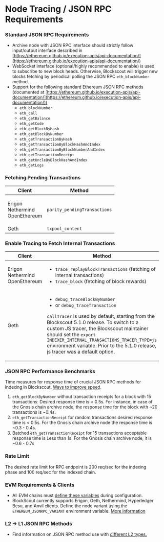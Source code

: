 # Node Tracing / JSON RPC Requirements

### Standard JSON RPC Requirements

* Archive node with JSON RPC interface should strictly follow input/output interface described in [https://ethereum.github.io/execution-apis/api-documentation/](https://ethereum.github.io/execution-apis/api-documentation/)
* WebSocket interface (optional/highly recommended to enable) is used to subscribe to new block heads. Otherwise, Blockscout will trigger new blocks fetching by periodical polling the JSON RPC `eth_blockNumber` method.
* Support for the following standard Ethereum JSON RPC methods (documented at [https://ethereum.github.io/execution-apis/api-documentation/](https://ethereum.github.io/execution-apis/api-documentation/))
  * `eth_blockNumber`
  * `eth_call`
  * `eth_getBalance`
  * `eth_getCode`
  * `eth_getBlockByHash`
  * `eth_getBlockByNumber`
  * `eth_getTransactionByHash`
  * `eth_getTransactionByBlockHashAndIndex`
  * `eth_getTransactionByBlockNumberAndIndex`
  * `eth_getTransactionReceipt`
  * `eth_getUncleByBlockHashAndIndex`
  * `eth_getLogs`

### **Fetching Pending Transactions**

| Client                                      | Method                       |
| ------------------------------------------- | ---------------------------- |
| <p>Erigon<br>Nethermind<br>OpenEthereum</p> | `parity_pendingTransactions` |
| Geth                                        | `txpool_content`             |

### Enable Tracing to Fetch Internal Transactions

| Client                                      | Method                                                                                                                                                                                                                                                                                                                                                                                                                            |
| ------------------------------------------- | --------------------------------------------------------------------------------------------------------------------------------------------------------------------------------------------------------------------------------------------------------------------------------------------------------------------------------------------------------------------------------------------------------------------------------- |
| <p>Erigon<br>Nethermind<br>OpenEthereum</p> | <ul><li><code>trace_replayBlockTransactions</code> (fetching of internal transactions)</li><li><code>trace_block</code> (fetching of block rewards)</li></ul>                                                                                                                                                                                                                                                                     |
| Geth                                        | <ul><li><code>debug_traceBlockByNumber</code></li><li>or <code>debug_traceTransaction</code></li></ul><p><code>callTracer</code> is used by default, starting from the Blockscout 5.1.0 release. To switch to a custom JS tracer, the Blockscout maintainer should set the <code>export INDEXER_INTERNAL_TRANSACTIONS_TRACER_TYPE=js</code> environment variable. Prior to the 5.1.0 release, js tracer was a default option.</p> |

### JSON RPC Performance Benchmarks

Time measures for response time of crucial JSON RPC methods for indexing in Blockscout. [Ways to improve speed](../../faqs/faqs.md#how-do-i-speed-up-my-self-hosted-instance).

1. `eth_getBlockByNumber` without transaction receipts for a block with 15 transactions: Desired response time is < 0.5s. For instance, in case of the Gnosis chain archive node, the response time for the block with \~20 transactions is \~0.4s.
2. `eth_getTransactionReceipt` for random transactions desired response time is < 0.5s. For the Gnosis chain archive node the response time is \~0.3 - 0.4s.
3. Batched `eth_getTransactionReceipt` for 15 transactions acceptable response time is Less than 1s. For the Gnosis chain archive node, it is \~0.6 - 0.7s

### Rate Limit

The desired rate limit for RPC endpoint is 200 req/sec for the indexing phase and 100 req/sec for the indexed chain.

### EVM Requirements & Clients

* All EVM chains must [define these variables](../env-variables/#all-chains-must-define-the-following-minimum-set-of-env-variables) during configuration.
* BlockScout currently supports Erigon, Geth, Nethermind, Hyperledger Besu, and Anvil clients. Define the node variant using the `ETHEREUM_JSONRPC_VARIANT` environment variable. [More information](client-settings.md)

### L2 -> L1 JSON RPC Methods

* Find information on JSON RPC method use with [different L2 types.](l2-greater-than-l1-json-rpc-method-requests.md)
